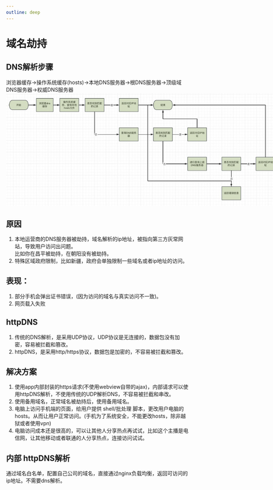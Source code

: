 ```yaml
---
outline: deep
---
```


# 域名劫持
## DNS解析步骤
浏览器缓存->操作系统缓存(hosts)->本地DNS服务器->根DNS服务器->顶级域DNS服务器->权威DNS服务器
 <img src="/dns.jpg" style="max-width: 150%" />

## 原因
1. 本地运营商的DNS服务器被劫持，域名解析的ip地址，被指向第三方灰常网站，导致用户访问出问题。  
比如你在昌平被劫持，在朝阳没有被劫持。  
2. 特殊区域政府限制，比如新疆，政府会单独限制一些域名或者ip地址的访问。

## 表现：  
1. 部分手机会弹出证书错误，(因为访问的域名与真实访问不一致)。   
2. 网页载入失败

## httpDNS 
1. 传统的DNS解析，是采用UDP协议，UDP协议是无连接的，数据包没有加密，容易被拦截和篡改。
2. httpDNS，是采用http/https协议，数据包是加密的，不容易被拦截和篡改。

## 解决方案
1. 使用app内部封装的https请求(不使用webview自带的ajax)，内部请求可以使用httpDNS解析，不使用传统的UDP解析DNS，不容易被拦截和串改。  
2. 使用备用域名，正常域名被劫持后，使用备用域名。
3. 电脑上访问手机端的页面，给用户提供 shell/批处理 脚本，更改用户电脑的hosts。从而让用户正常访问。(手机为了系统安全，不能更改hosts，除非越狱或者使用vpn)
4. 电脑访问成本还是很高的，可以让其他人分享热点再试试，比如这个主播是电信网，让其他移动或者联通的人分享热点，连接访问试试。

## 内部 httpDNS解析
通过域名白名单，配置自己公司的域名，直接通过nginx负载均衡，返回可访问的ip地址。不需要dns解析。
